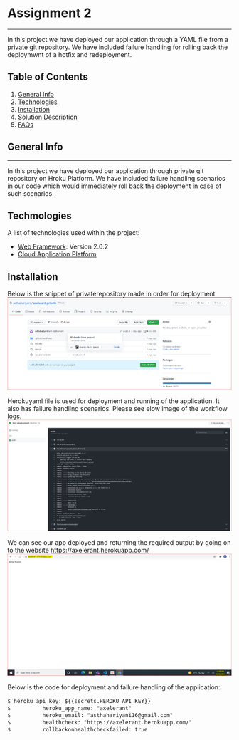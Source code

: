 # Assignment 2
***
In this project we have deployed our application through a YAML file from a private git repository. We have included failure handling for rolling back the deploymwnt of a hotfix and redeployment.

## Table of Contents
1. [General Info](#general-info)
2. [Technologies](#technologies)
3. [Installation](#installation)
4. [Solution Description](#solution-description)
5. [FAQs](#faqs)

## General Info
***
In this project we have deployed our application through private git repository on Hroku Platform. We have included failure handling scenarios in our code which would immediately roll back the deployment in case of such scenarios.

## Techmologies
A list of technologies used within the project:
* [Web Framework](Flask): Version 2.0.2
* [Cloud Application Platform](Heroku)

## Installation
Below is the snippet of privaterepository made in order for deployment
![private_repo](Images/private_repo.png)

Herokuyaml file is used for deployment and running of the application. It also has failure handling scenarios.
Please see elow image of the workflow logs.
![workflow_logs](https://github.com/asthahariyani/axelerant/blob/main/Images/workflow_logs.PNG)

We can see our app deployed and returning the required output by going on to the website https://axelerant.herokuapp.com/
![heroku_app](Images/heroku_app.png)

Below is the code for deployment and failure handling of the application:
```
$ heroku_api_key: ${{secrets.HEROKU_API_KEY}}
$          heroku_app_name: "axelerant"
$          heroku_email: "asthahariyani16@gmail.com"
$          healthcheck: "https://axelerant.herokuapp.com/"
$          rollbackonhealthcheckfailed: true
```
